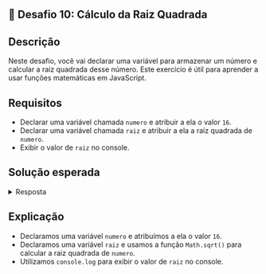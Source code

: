 ## 📝 Desafio 10: Cálculo da Raiz Quadrada

## Descrição

Neste desafio, você vai declarar uma variável para armazenar um número e calcular a raiz quadrada desse número. Este exercício é útil para aprender a usar funções matemáticas em JavaScript.

## Requisitos

- Declarar uma variável chamada `numero` e atribuir a ela o valor `16`.
- Declarar uma variável chamada `raiz` e atribuir a ela a raiz quadrada de `numero`.
- Exibir o valor de `raiz` no console.

## Solução esperada

<details>
    <summary>Resposta</summary>

```javascript
let numero = 16
let raiz = Math.sqrt(numero)

console.log("A raiz quadrada de " + numero + " é: " + raiz)
```

</details>

## Explicação

- Declaramos uma variável `numero` e atribuímos a ela o valor `16`.
- Declaramos uma variável `raiz` e usamos a função `Math.sqrt()` para calcular a raiz quadrada de `numero`.
- Utilizamos `console.log` para exibir o valor de `raiz` no console.
